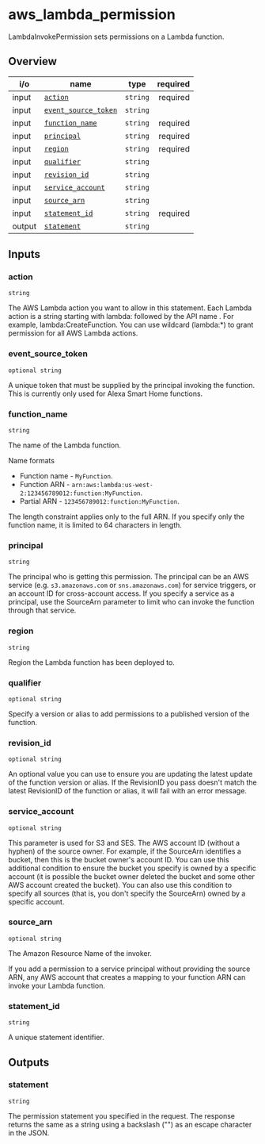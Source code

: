 <!-- This file was generated by structdoc. DO NOT EDIT. -->
<!-- For changes modify lambda_invoke_permission.go instead. -->

# aws_lambda_permission

LambdaInvokePermission sets permissions on a Lambda function.

## Overview

| i/o | name | type | required |
| --- | ---- | ---- | -------: |
| input | [`action`](#action) | `string` | required |
| input | [`event_source_token`](#event_source_token) | `string` |  |
| input | [`function_name`](#function_name) | `string` | required |
| input | [`principal`](#principal) | `string` | required |
| input | [`region`](#region) | `string` | required |
| input | [`qualifier`](#qualifier) | `string` |  |
| input | [`revision_id`](#revision_id) | `string` |  |
| input | [`service_account`](#service_account) | `string` |  |
| input | [`source_arn`](#source_arn) | `string` |  |
| input | [`statement_id`](#statement_id) | `string` | required |
| output | [`statement`](#statement) | `string` ||


## Inputs

### action

`string`

The AWS Lambda action you want to allow in this statement. Each Lambda action
is a string starting with lambda: followed by the API name . For example,
lambda:CreateFunction. You can use wildcard (lambda:*) to grant permission
for all AWS Lambda actions.

### event_source_token

`optional string`

A unique token that must be supplied by the principal invoking the function.
This is currently only used for Alexa Smart Home functions.

### function_name

`string`

The name of the Lambda function.

Name formats

 - Function name - `MyFunction`.
 - Function ARN - `arn:aws:lambda:us-west-2:123456789012:function:MyFunction`.
 - Partial ARN - `123456789012:function:MyFunction`.

The length constraint applies only to the full ARN. If you specify only
the function name, it is limited to 64 characters in length.

### principal

`string`

The principal who is getting this permission. The principal can be an
AWS service (e.g. `s3.amazonaws.com` or `sns.amazonaws.com`) for service
triggers, or an account ID for cross-account access. If you specify a
service as a principal, use the SourceArn parameter to limit who can
invoke the function through that service.

### region

`string`

Region the Lambda function has been deployed to.

### qualifier

`optional string`

Specify a version or alias to add permissions to a published version of the
function.

### revision_id

`optional string`

An optional value you can use to ensure you are updating the latest update
of the function version or alias. If the RevisionID you pass doesn't match
the latest RevisionID of the function or alias, it will fail with an error
message.

### service_account

`optional string`

This parameter is used for S3 and SES. The AWS account ID (without a hyphen)
of the source owner. For example, if the SourceArn identifies a bucket, then
this is the bucket owner's account ID. You can use this additional condition
to ensure the bucket you specify is owned by a specific account (it is possible
the bucket owner deleted the bucket and some other AWS account created the
bucket). You can also use this condition to specify all sources (that is,
you don't specify the SourceArn) owned by a specific account.

### source_arn

`optional string`

The Amazon Resource Name of the invoker.

If you add a permission to a service principal without providing the source
ARN, any AWS account that creates a mapping to your function ARN can invoke
your Lambda function.

### statement_id

`string`

A unique statement identifier.

## Outputs

### statement

`string`

The permission statement you specified in the request. The response returns
the same as a string using a backslash ("\") as an escape character in the
JSON.
